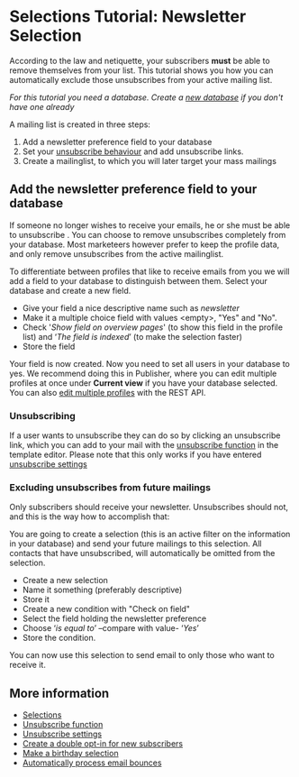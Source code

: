 # Selections Tutorial: Newsletter Selection

According to the law and netiquette, your subscribers **must** be able
to remove themselves from your list. This tutorial shows you how you can
automatically exclude those unsubscribes from your active mailing list.

*For this tutorial you need a database. Create a [new database](./quick-database-guide) 
if you don't have one already*

A mailing list is created in three steps:

1.  Add a newsletter preference field to your database
2.  Set your [unsubscribe behaviour](./database-unsubscribe-behavior) and add unsubscribe links.
3.  Create a mailinglist, to which you will later target your mass
    mailings

## Add the newsletter preference field to your database

If someone no longer wishes to receive your emails, he or she must be
able to unsubscribe . You can choose to remove unsubscribes completely
from your database. Most marketeers however prefer to keep the profile
data, and only remove unsubscribes from the active mailinglist. 

To differentiate between profiles that like to receive emails from you 
we will add a field to your database to distinguish between them. Select 
your database and create a new field. 

* Give your field a nice descriptive name such as *newsletter*
* Make it a multiple choice field with values \<empty\>, "Yes" and "No".
* Check '*Show field on overview pages*' (to show this field in the 
profile list) and ‘*The field is indexed*’ (to make the selection faster)
* Store the field

Your field is now created. Now you need to set all users in your database 
to yes. We recommend doing this in Publisher, where you can edit multiple 
profiles at once under **Current view** if you have your database selected. 
You can also [edit multiple profiles](./rest-put-database-profiles) with 
the REST API.

### Unsubscribing

If a user wants to unsubscribe they can do so by clicking an unsubscribe 
link, which you can add to your mail with the [unsubscribe function](./personalization-functions-unsubscribe) 
in the template editor. Please note that this only works if you have 
entered [unsubscribe settings](./database-unsubscribe-behavior)

### Excluding unsubscribes from future mailings

Only subscribers should receive your newsletter. Unsubscribes should
not, and this is the way how to accomplish that:

You are going to create a selection (this is an active filter on the
information in your database) and send your future mailings to this
selection. All contacts that have unsubscribed, will automatically be
omitted from the selection.

-   Create a new selection
-   Name it something (preferably descriptive)
-   Store it
-   Create a new condition with "Check on field"
-   Select the field holding the newsletter preference
-   Choose ‘*is equal to*’ –compare with value- ‘*Yes*’
-   Store the condition.

You can now use this selection to send email to only those who want 
to receive it.

## More information

* [Selections](./selections-introduction)
* [Unsubscribe function](./personalization-functions-unsubscribe)
* [Unsubscribe settings](./database-unsubscribe-behavior)
* [Create a double opt-in for new subscribers](./create-a-double-optin-for-new-subscribers)
* [Make a birthday selection](./how-to-create-a-birthday-selection)
* [Automatically process email bounces](./automatically-process-email-bounces)
